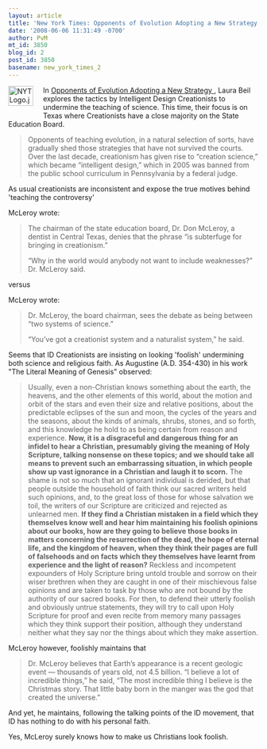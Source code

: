 ```yaml
---
layout: article
title: 'New York Times: Opponents of Evolution Adopting a New Strategy '
date: '2008-06-06 11:31:49 -0700'
author: PvM
mt_id: 3850
blog_id: 2
post_id: 3850
basename: new_york_times_2
---
```

<img src="{{ site.baseurl }}/uploads/2008/NYTLogo.jpg" alt="NYTLogo.jpg" width="50" height="40" style="float: left; margin: 0 20px 20px 0;" class="mt-image-left" />In [Opponents of Evolution Adopting a New Strategy ](http://www.nytimes.com/2008/06/04/us/04evolution.html), Laura Beil explores the tactics by Intelligent Design Creationists to undermine the teaching of science.  This time, their focus is on Texas where Creationists have a close majority on the State Education Board.

> Opponents of teaching evolution, in a natural selection of sorts, have gradually shed those strategies that have not survived the courts. Over the last decade, creationism has given rise to “creation science,” which became “intelligent design,” which in 2005 was banned from the public school curriculum in Pennsylvania by a federal judge.

As usual creationists are inconsistent and expose the true motives behind 'teaching the controversy'

McLeroy wrote:

> The chairman of the state education board, Dr. Don McLeroy, a dentist in Central Texas, denies that the phrase “is subterfuge for bringing in creationism.”
> 
> “Why in the world would anybody not want to include weaknesses?” Dr. McLeroy said.

versus

McLeroy wrote:

>  Dr. McLeroy, the board chairman, sees the debate as being between “two systems of science.”
> 
> “You’ve got a creationist system and a naturalist system,” he said.

Seems that ID Creationists are insisting on looking 'foolish' undermining both science and religious faith. As  Augustine (A.D. 354-430) in his work "The Literal Meaning of Genesis" observed:

> Usually, even a non-Christian knows something about the earth, the heavens, and the other elements of this world, about the motion and orbit of the stars and even their size and relative positions, about the predictable eclipses of the sun and moon, the cycles of the years and the seasons, about the kinds of animals, shrubs, stones, and so forth, and this knowledge he hold to as being certain from reason and experience. **Now, it is a disgraceful and dangerous thing for an infidel to hear a Christian, presumably giving the meaning of Holy Scripture, talking nonsense on these topics; and we should take all means to prevent such an embarrassing situation, in which people show up vast ignorance in a Christian and laugh it to scorn.** The shame is not so much that an ignorant individual is derided, but that people outside the household of faith think our sacred writers held such opinions, and, to the great loss of those for whose salvation we toil, the writers of our Scripture are criticized and rejected as unlearned men. **If they find a Christian mistaken in a field which they themselves know well and hear him maintaining his foolish opinions about our books, how are they going to believe those books in matters concerning the resurrection of the dead, the hope of eternal life, and the kingdom of heaven, when they think their pages are full of falsehoods and on facts which they themselves have learnt from experience and the light of reason?** Reckless and incompetent expounders of Holy Scripture bring untold trouble and sorrow on their wiser brethren when they are caught in one of their mischievous false opinions and are taken to task by those who are not bound by the authority of our sacred books. For then, to defend their utterly foolish and obviously untrue statements, they will try to call upon Holy Scripture for proof and even recite from memory many passages which they think support their position, although they understand neither what they say nor the things about which they make assertion.

McLeroy however, foolishly maintains that

> Dr. McLeroy believes that Earth’s appearance is a recent geologic event — thousands of years old, not 4.5 billion. “I believe a lot of incredible things,” he said, “The most incredible thing I believe is the Christmas story. That little baby born in the manger was the god that created the universe.”

And yet, he maintains, following the talking points of the ID movement, that ID has nothing to do with his personal faith.

Yes, McLeroy surely knows how to make us Christians look foolish.
